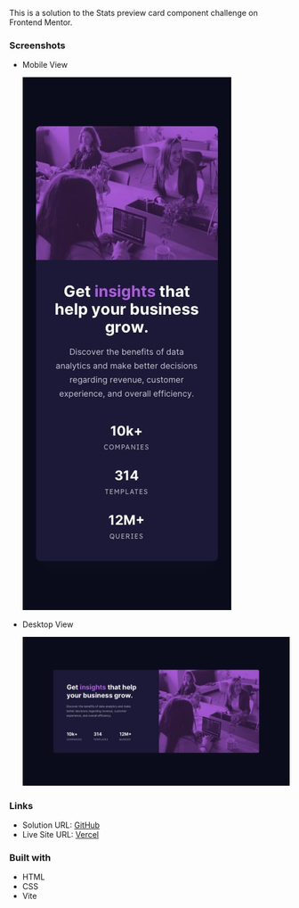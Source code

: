 This is a solution to the Stats preview card component challenge on Frontend Mentor.

### Screenshots

- Mobile View

  ![Mobile View](./images/mobile-design.jpg)

- Desktop View

  ![Desktop View](./images/desktop-design.jpg)

### Links

- Solution URL: [GitHub]()
- Live Site URL: [Vercel]()

### Built with

- HTML
- CSS
- Vite
